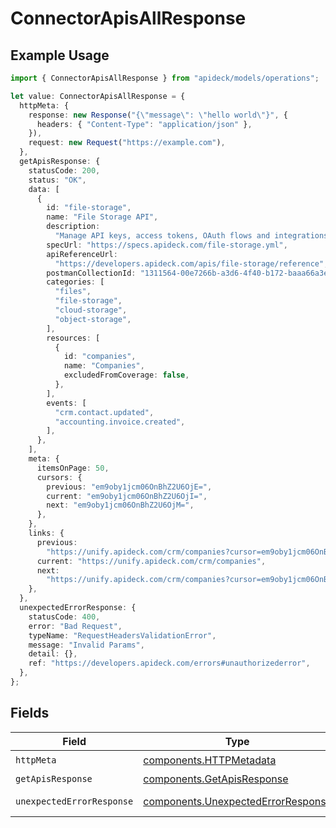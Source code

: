 # ConnectorApisAllResponse

## Example Usage

```typescript
import { ConnectorApisAllResponse } from "apideck/models/operations";

let value: ConnectorApisAllResponse = {
  httpMeta: {
    response: new Response("{\"message\": \"hello world\"}", {
      headers: { "Content-Type": "application/json" },
    }),
    request: new Request("https://example.com"),
  },
  getApisResponse: {
    statusCode: 200,
    status: "OK",
    data: [
      {
        id: "file-storage",
        name: "File Storage API",
        description:
          "Manage API keys, access tokens, OAuth flows and integrations.",
        specUrl: "https://specs.apideck.com/file-storage.yml",
        apiReferenceUrl:
          "https://developers.apideck.com/apis/file-storage/reference",
        postmanCollectionId: "1311564-00e7266b-a3d6-4f40-b172-baaa66a3ed6f",
        categories: [
          "files",
          "file-storage",
          "cloud-storage",
          "object-storage",
        ],
        resources: [
          {
            id: "companies",
            name: "Companies",
            excludedFromCoverage: false,
          },
        ],
        events: [
          "crm.contact.updated",
          "accounting.invoice.created",
        ],
      },
    ],
    meta: {
      itemsOnPage: 50,
      cursors: {
        previous: "em9oby1jcm06OnBhZ2U6OjE=",
        current: "em9oby1jcm06OnBhZ2U6OjI=",
        next: "em9oby1jcm06OnBhZ2U6OjM=",
      },
    },
    links: {
      previous:
        "https://unify.apideck.com/crm/companies?cursor=em9oby1jcm06OnBhZ2U6OjE%3D",
      current: "https://unify.apideck.com/crm/companies",
      next:
        "https://unify.apideck.com/crm/companies?cursor=em9oby1jcm06OnBhZ2U6OjM",
    },
  },
  unexpectedErrorResponse: {
    statusCode: 400,
    error: "Bad Request",
    typeName: "RequestHeadersValidationError",
    message: "Invalid Params",
    detail: {},
    ref: "https://developers.apideck.com/errors#unauthorizederror",
  },
};
```

## Fields

| Field                                                                                    | Type                                                                                     | Required                                                                                 | Description                                                                              |
| ---------------------------------------------------------------------------------------- | ---------------------------------------------------------------------------------------- | ---------------------------------------------------------------------------------------- | ---------------------------------------------------------------------------------------- |
| `httpMeta`                                                                               | [components.HTTPMetadata](../../models/components/httpmetadata.md)                       | :heavy_check_mark:                                                                       | N/A                                                                                      |
| `getApisResponse`                                                                        | [components.GetApisResponse](../../models/components/getapisresponse.md)                 | :heavy_minus_sign:                                                                       | Apis                                                                                     |
| `unexpectedErrorResponse`                                                                | [components.UnexpectedErrorResponse](../../models/components/unexpectederrorresponse.md) | :heavy_minus_sign:                                                                       | Unexpected error                                                                         |